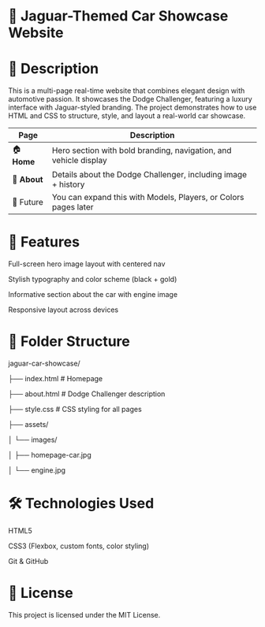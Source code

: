 # 🚗 Jaguar-Themed Car Showcase Website 


# 📖 Description

This is a multi-page real-time website that combines elegant design with automotive passion. It showcases the Dodge Challenger, featuring a luxury interface with Jaguar-styled branding. The project demonstrates how to use HTML and CSS to structure, style, and layout a real-world car showcase.

| Page         | Description                                                      |
| ------------ | ---------------------------------------------------------------- |
| 🏠 **Home**  | Hero section with bold branding, navigation, and vehicle display |
| 📄 **About** | Details about the Dodge Challenger, including image + history    |
| 🚧 Future    | You can expand this with Models, Players, or Colors pages later  |


# 🌟 Features
Full-screen hero image layout with centered nav

Stylish typography and color scheme (black + gold)

Informative section about the car with engine image

Responsive layout across devices


# 📁 Folder Structure

jaguar-car-showcase/

├── index.html          # Homepage

├── about.html          # Dodge Challenger description

├── style.css           # CSS styling for all pages

├── assets/

│   └── images/

│       ├── homepage-car.jpg

│       └── engine.jpg


# 🛠️ Technologies Used

HTML5

CSS3 (Flexbox, custom fonts, color styling)

Git & GitHub



# 📄 License

This project is licensed under the MIT License.
